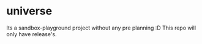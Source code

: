 # universe
Its a sandbox-playground project without any pre planning :D
This repo will only have release's.
